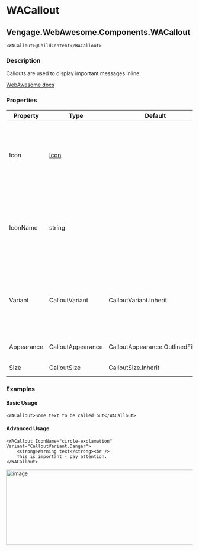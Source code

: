 # WACallout
## Vengage.WebAwesome.Components.WACallout

```HTML+Razor
<WACallout>@ChildContent</WACallout>
```

### Description
Callouts are used to display important messages inline.

[WebAwesome docs](https://webawesome.com/docs/components/callout/)

### Properties
| Property | Type   | Default | Description                              |
|----------|--------|---------|------------------------------------------|
| Icon    | [Icon](/docs/IconClass.md) |  | The icon to draw in the prefix slot. Alternatively, use EndIconName to specify the name of the icon. |
| IconName    | string  |       |The name of the icon to draw in the prefix slot. Available names depend on the icon library being used.  |
| Variant    | CalloutVariant | CalloutVariant.Inherit   | The callout's theme variant. Defaults to brand if not within another element with a variant.                     |
| Appearance | CalloutAppearance | CalloutAppearance.OutlinedFilled | The callout's visual appearance. |
| Size | CalloutSize | CalloutSize.Inherit | The callout's size. |

### Examples

#### Basic Usage
```HTML+Razor
<WACallout>Some text to be called out</WACallout>
```

#### Advanced Usage
```HTML+Razor
<WACallout IconName="circle-exclamation" Variant="CalloutVariant.Danger">
    <strong>Warning text</strong><br />
    This is important - pay attention.
</WACallout>
```
<img width="507" height="204" alt="image" src="https://github.com/user-attachments/assets/450e4155-b7bb-4236-a471-436ec1ed6068" />
